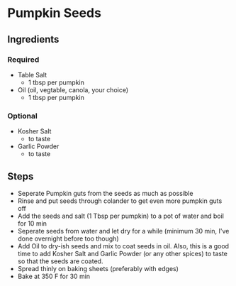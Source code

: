 
# Pumpkin Seeds

## Ingredients

### Required
- Table Salt
    - 1 tbsp per pumpkin
- Oil (oil, vegtable, canola, your choice)
    - 1 tbsp per pumpkin

### Optional
- Kosher Salt
    - to taste
- Garlic Powder
    - to taste


## Steps

- Seperate Pumpkin guts from the seeds as much as possible
- Rinse and put seeds through colander to get even more pumpkin guts off
- Add the seeds and salt (1 Tbsp per pumpkin) to a pot of water and boil for 10 min
- Seperate seeds from water and let dry for a while (minimum 30 min, I've done overnight before too though)
- Add Oil to dry-ish seeds and mix to coat seeds in oil. Also, this is a good time to add Kosher Salt and Garlic Powder (or any other spices) to taste so that the seeds are coated.
- Spread thinly on baking sheets (preferably with edges)
- Bake at 350 F for 30 min
